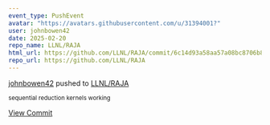 ```yaml
---
event_type: PushEvent
avatar: "https://avatars.githubusercontent.com/u/31394001?"
user: johnbowen42
date: 2025-02-20
repo_name: LLNL/RAJA
html_url: https://github.com/LLNL/RAJA/commit/6c14d93a58aa57a08bc8706b868384b2560e379c
repo_url: https://github.com/LLNL/RAJA
---
```


<a href='https://github.com/johnbowen42' target='_blank'>johnbowen42</a> pushed to <a href='https://github.com/LLNL/RAJA' target='_blank'>LLNL/RAJA</a>

<small>sequential reduction kernels working</small>

<a href='https://github.com/LLNL/RAJA/commit/6c14d93a58aa57a08bc8706b868384b2560e379c' target='_blank'>View Commit</a>